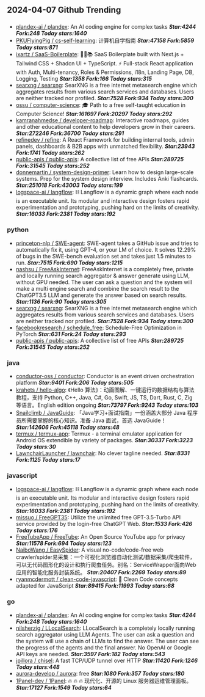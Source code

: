 ## 2024-04-07 Github Trending

### 
* [plandex-ai / plandex](https://github.com/plandex-ai/plandex): An AI coding engine for complex tasks ***Star:4244 Fork:248 Today stars:1640***
* [PKUFlyingPig / cs-self-learning](https://github.com/PKUFlyingPig/cs-self-learning): 计算机自学指南 ***Star:47158 Fork:5859 Today stars:871***
* [ixartz / SaaS-Boilerplate](https://github.com/ixartz/SaaS-Boilerplate): 🚀🎉📚 SaaS Boilerplate built with Next.js + Tailwind CSS + Shadcn UI + TypeScript. ⚡️ Full-stack React application with Auth, Multi-tenancy, Roles & Permissions, i18n, Landing Page, DB, Logging, Testing ***Star:1358 Fork:166 Today stars:315***
* [searxng / searxng](https://github.com/searxng/searxng): SearXNG is a free internet metasearch engine which aggregates results from various search services and databases. Users are neither tracked nor profiled. ***Star:7528 Fork:934 Today stars:300***
* [ossu / computer-science](https://github.com/ossu/computer-science): 🎓 Path to a free self-taught education in Computer Science! ***Star:161697 Fork:20297 Today stars:292***
* [kamranahmedse / developer-roadmap](https://github.com/kamranahmedse/developer-roadmap): Interactive roadmaps, guides and other educational content to help developers grow in their careers. ***Star:272246 Fork:36700 Today stars:291***
* [refinedev / refine](https://github.com/refinedev/refine): A React Framework for building internal tools, admin panels, dashboards & B2B apps with unmatched flexibility. ***Star:23943 Fork:1741 Today stars:262***
* [public-apis / public-apis](https://github.com/public-apis/public-apis): A collective list of free APIs ***Star:289725 Fork:31545 Today stars:252***
* [donnemartin / system-design-primer](https://github.com/donnemartin/system-design-primer): Learn how to design large-scale systems. Prep for the system design interview. Includes Anki flashcards. ***Star:251018 Fork:43003 Today stars:199***
* [logspace-ai / langflow](https://github.com/logspace-ai/langflow): ⛓️ Langflow is a dynamic graph where each node is an executable unit. Its modular and interactive design fosters rapid experimentation and prototyping, pushing hard on the limits of creativity. ***Star:16033 Fork:2381 Today stars:192***

### python
* [princeton-nlp / SWE-agent](https://github.com/princeton-nlp/SWE-agent): SWE-agent takes a GitHub issue and tries to automatically fix it, using GPT-4, or your LM of choice. It solves 12.29% of bugs in the SWE-bench evaluation set and takes just 1.5 minutes to run. ***Star:7515 Fork:690 Today stars:1215***
* [nashsu / FreeAskInternet](https://github.com/nashsu/FreeAskInternet): FreeAskInternet is a completely free, private and locally running search aggregator & answer generate using LLM, without GPU needed. The user can ask a question and the system will make a multi engine search and combine the search result to the ChatGPT3.5 LLM and generate the answer based on search results. ***Star:1136 Fork:90 Today stars:305***
* [searxng / searxng](https://github.com/searxng/searxng): SearXNG is a free internet metasearch engine which aggregates results from various search services and databases. Users are neither tracked nor profiled. ***Star:7528 Fork:934 Today stars:300***
* [facebookresearch / schedule_free](https://github.com/facebookresearch/schedule_free): Schedule-Free Optimization in PyTorch ***Star:631 Fork:24 Today stars:293***
* [public-apis / public-apis](https://github.com/public-apis/public-apis): A collective list of free APIs ***Star:289725 Fork:31545 Today stars:252***

### java
* [conductor-oss / conductor](https://github.com/conductor-oss/conductor): Conductor is an event driven orchestration platform ***Star:9401 Fork:206 Today stars:505***
* [krahets / hello-algo](https://github.com/krahets/hello-algo): 《Hello 算法》：动画图解、一键运行的数据结构与算法教程，支持 Python, C++, Java, C#, Go, Swift, JS, TS, Dart, Rust, C, Zig 等语言。English edition ongoing ***Star:73797 Fork:9243 Today stars:103***
* [Snailclimb / JavaGuide](https://github.com/Snailclimb/JavaGuide): 「Java学习+面试指南」一份涵盖大部分 Java 程序员所需要掌握的核心知识。准备 Java 面试，首选 JavaGuide！ ***Star:142606 Fork:45118 Today stars:48***
* [termux / termux-app](https://github.com/termux/termux-app): Termux - a terminal emulator application for Android OS extendible by variety of packages. ***Star:30337 Fork:3223 Today stars:30***
* [LawnchairLauncher / lawnchair](https://github.com/LawnchairLauncher/lawnchair): No clever tagline needed. ***Star:8331 Fork:1125 Today stars:17***

### javascript
* [logspace-ai / langflow](https://github.com/logspace-ai/langflow): ⛓️ Langflow is a dynamic graph where each node is an executable unit. Its modular and interactive design fosters rapid experimentation and prototyping, pushing hard on the limits of creativity. ***Star:16033 Fork:2381 Today stars:192***
* [missuo / FreeGPT35](https://github.com/missuo/FreeGPT35): Utilize the unlimited free GPT-3.5-Turbo API service provided by the login-free ChatGPT Web. ***Star:1533 Fork:426 Today stars:176***
* [FreeTubeApp / FreeTube](https://github.com/FreeTubeApp/FreeTube): An Open Source YouTube app for privacy ***Star:11578 Fork:694 Today stars:123***
* [NaiboWang / EasySpider](https://github.com/NaiboWang/EasySpider): A visual no-code/code-free web crawler/spider易采集：一个可视化浏览器自动化测试/数据采集/爬虫软件，可以无代码图形化的设计和执行爬虫任务。别名：ServiceWrapper面向Web应用的智能化服务封装系统。 ***Star:20407 Fork:2269 Today stars:89***
* [ryanmcdermott / clean-code-javascript](https://github.com/ryanmcdermott/clean-code-javascript): 🛁 Clean Code concepts adapted for JavaScript ***Star:89415 Fork:11993 Today stars:68***

### go
* [plandex-ai / plandex](https://github.com/plandex-ai/plandex): An AI coding engine for complex tasks ***Star:4244 Fork:248 Today stars:1640***
* [nilsherzig / LLocalSearch](https://github.com/nilsherzig/LLocalSearch): LLocalSearch is a completely locally running search aggregator using LLM Agents. The user can ask a question and the system will use a chain of LLMs to find the answer. The user can see the progress of the agents and the final answer. No OpenAI or Google API keys are needed. ***Star:3597 Fork:182 Today stars:543***
* [jpillora / chisel](https://github.com/jpillora/chisel): A fast TCP/UDP tunnel over HTTP ***Star:11420 Fork:1246 Today stars:448***
* [aurora-develop / aurora](https://github.com/aurora-develop/aurora): free ***Star:1080 Fork:357 Today stars:180***
* [1Panel-dev / 1Panel](https://github.com/1Panel-dev/1Panel): 🔥 🔥 🔥 现代化、开源的 Linux 服务器运维管理面板。 ***Star:17127 Fork:1549 Today stars:64***

